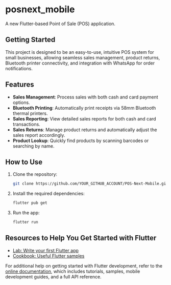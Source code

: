 # posnext_mobile

A new Flutter-based Point of Sale (POS) application.

## Getting Started

This project is designed to be an easy-to-use, intuitive POS system for small businesses, allowing seamless sales management, product returns, Bluetooth printer connectivity, and integration with WhatsApp for order notifications.

## Features

- **Sales Management**: Process sales with both cash and card payment options.
- **Bluetooth Printing**: Automatically print receipts via 58mm Bluetooth thermal printers.
- **Sales Reporting**: View detailed sales reports for both cash and card transactions.
- **Sales Returns**: Manage product returns and automatically adjust the sales report accordingly.
- **Product Lookup**: Quickly find products by scanning barcodes or searching by name.

## How to Use

1. Clone the repository:
   ```bash
   git clone https://github.com/YOUR_GITHUB_ACCOUNT/POS-Next-Mobile.git
   ```
2. Install the required dependencies:
   ```bash
   flutter pub get
   ```
3. Run the app:
   ```bash
   flutter run
   ```

## Resources to Help You Get Started with Flutter

- [Lab: Write your first Flutter app](https://docs.flutter.dev/get-started/codelab)
- [Cookbook: Useful Flutter samples](https://docs.flutter.dev/cookbook)

For additional help on getting started with Flutter development, refer to the [online documentation](https://docs.flutter.dev/), which includes tutorials, samples, mobile development guides, and a full API reference.

